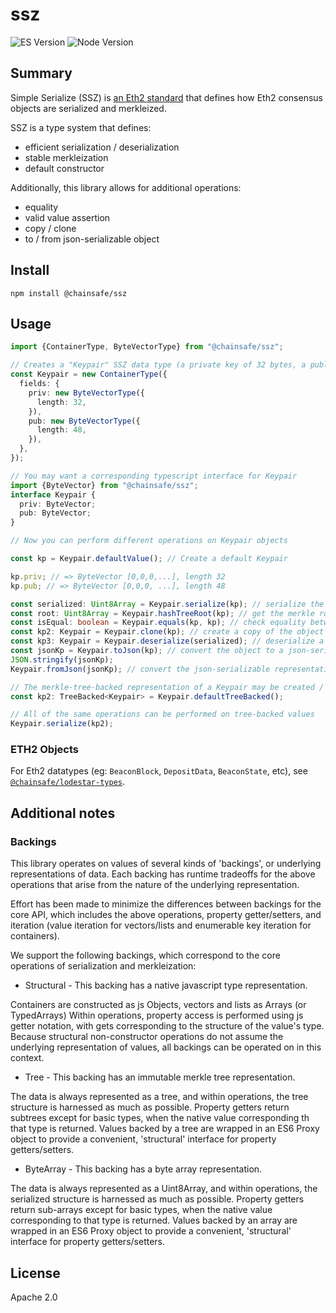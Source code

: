 # ssz




![ES Version](https://img.shields.io/badge/ES-2020-yellow)
![Node Version](https://img.shields.io/badge/node-12.x-green)

## Summary

Simple Serialize (SSZ) is [an Eth2 standard](https://github.com/ethereum/eth2.0-specs/blob/dev/ssz/simple-serialize.md) that defines how Eth2 consensus objects are serialized and merkleized.

SSZ is a type system that defines:

- efficient serialization / deserialization
- stable merkleization
- default constructor

Additionally, this library allows for additional operations:

- equality
- valid value assertion
- copy / clone
- to / from json-serializable object

## Install

`npm install @chainsafe/ssz`

## Usage

```typescript
import {ContainerType, ByteVectorType} from "@chainsafe/ssz";

// Creates a "Keypair" SSZ data type (a private key of 32 bytes, a public key of 48 bytes)
const Keypair = new ContainerType({
  fields: {
    priv: new ByteVectorType({
      length: 32,
    }),
    pub: new ByteVectorType({
      length: 48,
    }),
  },
});

// You may want a corresponding typescript interface for Keypair
import {ByteVector} from "@chainsafe/ssz";
interface Keypair {
  priv: ByteVector;
  pub: ByteVector;
}

// Now you can perform different operations on Keypair objects

const kp = Keypair.defaultValue(); // Create a default Keypair

kp.priv; // => ByteVector [0,0,0,...], length 32
kp.pub; // => ByteVector [0,0,0, ...], length 48

const serialized: Uint8Array = Keypair.serialize(kp); // serialize the object to a byte array
const root: Uint8Array = Keypair.hashTreeRoot(kp); // get the merkle root of the object
const isEqual: boolean = Keypair.equals(kp, kp); // check equality between two keypairs
const kp2: Keypair = Keypair.clone(kp); // create a copy of the object
const kp3: Keypair = Keypair.deserialize(serialized); // deserialize a serialized object
const jsonKp = Keypair.toJson(kp); // convert the object to a json-serializable representation (binary data is converted to hex strings)
JSON.stringify(jsonKp);
Keypair.fromJson(jsonKp); // convert the json-serializable representation to the object

// The merkle-tree-backed representation of a Keypair may be created / operated on
const kp2: TreeBacked<Keypair> = Keypair.defaultTreeBacked();

// All of the same operations can be performed on tree-backed values
Keypair.serialize(kp2);
```

### ETH2 Objects

For Eth2 datatypes (eg: `BeaconBlock`, `DepositData`, `BeaconState`, etc), see [`@chainsafe/lodestar-types`](https://github.com/ChainSafe/lodestar/tree/master/packages/lodestar-types).

## Additional notes

### Backings

This library operates on values of several kinds of 'backings', or underlying representations of data. Each backing has runtime tradeoffs for the above operations that arise from the nature of the underlying representation.

Effort has been made to minimize the differences between backings for the core API, which includes the above operations, property getter/setters, and iteration (value iteration for vectors/lists and enumerable key iteration for containers).

We support the following backings, which correspond to the core operations of serialization and merkleization:

- Structural - This backing has a native javascript type representation.

Containers are constructed as js Objects, vectors and lists as Arrays (or TypedArrays) Within operations, property access is performed using js getter notation, with gets corresponding to the structure of the value's type. Because structural non-constructor operations do not assume the underlying representation of values, all backings can be operated on in this context.

- Tree - This backing has an immutable merkle tree representation.

The data is always represented as a tree, and within operations, the tree structure is harnessed as much as possible. Property getters return subtrees except for basic types, when the native value corresponding th that type is returned. Values backed by a tree are wrapped in an ES6 Proxy object to provide a convenient, 'structural' interface for property getters/setters.

- ByteArray - This backing has a byte array representation.

The data is always represented as a Uint8Array, and within operations, the serialized structure is harnessed as much as possible. Property getters return sub-arrays except for basic types, when the native value corresponding to that type is returned. Values backed by an array are wrapped in an ES6 Proxy object to provide a convenient, 'structural' interface for property getters/setters.

## License

Apache 2.0
